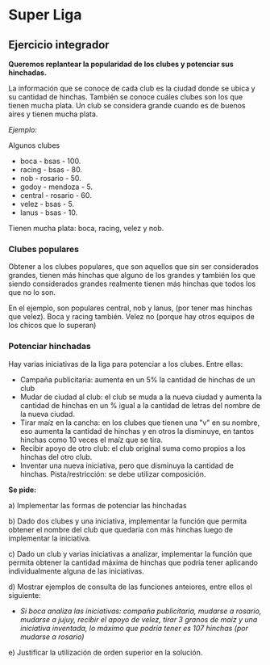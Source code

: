 # Super Liga

## Ejercicio integrador


**Queremos replantear la popularidad de los clubes y potenciar sus hinchadas.**

La información que se conoce de cada club es la ciudad donde se ubica y su cantidad de hinchas. También se conoce cuáles clubes son los que tienen mucha plata.
Un club se considera grande cuando es de buenos aires y tienen mucha plata.

*Ejemplo:*

Algunos clubes
- boca - bsas - 100.
- racing - bsas - 80.
- nob - rosario - 50.
- godoy - mendoza - 5.
- central - rosario - 60.
- velez - bsas - 5.
- lanus - bsas - 10.

Tienen mucha plata: boca, racing, velez y nob.

### Clubes populares
Obtener a los clubes populares, que son aquellos que sin ser considerados grandes, tienen más hinchas que alguno de los grandes y también los que siendo considerados grandes realmente tienen más hinchas que todos los que no lo son.

En el ejemplo, son populares central, nob y lanus, (por tener mas hinchas que velez). Boca y racing también. Velez no (porque hay otros equipos de los chicos que lo superan)

### Potenciar hinchadas
Hay varias iniciativas de la liga para potenciar a los clubes. Entre ellas:
	
- Campaña publicitaria: aumenta en un 5% la cantidad de hinchas de un club
- Mudar de ciudad al club: el club se muda a la nueva ciudad y aumenta la cantidad de hinchas en un % igual a la cantidad de letras del nombre de la nueva ciudad.
- Tirar maíz en la cancha: en los clubes que tienen una "v" en su nombre, eso aumenta la cantidad de hinchas y en otros la disminuye, en tantos hinchas como 10 veces el maíz que se tira.
- Recibir apoyo de otro club: el club original suma como propios a los hinchas del otro club.
- Inventar una nueva iniciativa, pero que disminuya la cantidad de hinchas. Pista/restricción: se debe utilizar composición.

**Se pide:**

a) Implementar las formas de potenciar las hinchadas

b) Dado dos clubes y una iniciativa, implementar la función que permita obtener el nombre del club que quedaría con más hinchas luego de implementar la iniciativa. 

c) Dado un club y varias iniciativas a analizar, implementar la función que permita obtener la cantidad máxima de hinchas que podría tener aplicando individualmente alguna de las iniciativas. 

d) Mostrar ejemplos de consulta de las funciones anteiores, entre ellos el siguiente:

* _Si boca analiza las iniciativas: compaña publicitaria, mudarse a rosario, mudarse a jujuy, recibir el apoyo de velez, tirar 3 granos de maíz y una iniciativa inventada, lo máximo que podría tener es 107 hinchas (por mudarse a rosario)_

e) Justificar la utilización de orden superior en la solución.
